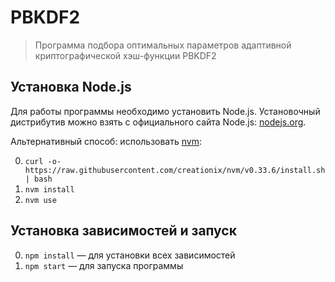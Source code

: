 # PBKDF2

> Программа подбора оптимальных параметров адаптивной криптографической хэш-функции PBKDF2

## Установка Node.js

Для работы программы необходимо установить Node.js. Установочный дистрибутив можно взять с официального сайта Node.js: [nodejs.org](https://nodejs.org/en/).

Альтернативный способ: использовать [nvm](https://github.com/creationix/nvm):

0. `curl -o- https://raw.githubusercontent.com/creationix/nvm/v0.33.6/install.sh | bash`
1. `nvm install`
2. `nvm use`

## Установка зависимостей и запуск

0. `npm install` &mdash; для установки всех зависимостей
1. `npm start` &mdash; для запуска программы
